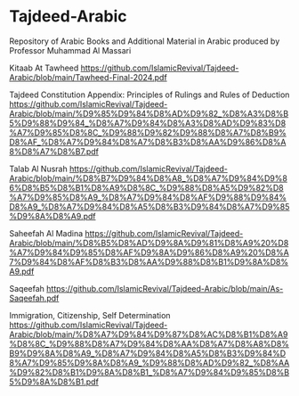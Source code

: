 # Tajdeed-Arabic
Repository of Arabic Books and Additional Material in Arabic produced by Professor Muhammad Al Massari



Kitaab At Tawheed 
https://github.com/IslamicRevival/Tajdeed-Arabic/blob/main/Tawheed-Final-2024.pdf

Tajdeed Constitution Appendix: Principles of Rulings and Rules of Deduction
https://github.com/IslamicRevival/Tajdeed-Arabic/blob/main/%D9%85%D9%84%D8%AD%D9%82_%D8%A3%D8%B5%D9%88%D9%84_%D8%A7%D9%84%D8%A3%D8%AD%D9%83%D8%A7%D9%85%D8%8C_%D9%88%D9%82%D9%88%D8%A7%D8%B9%D8%AF_%D8%A7%D9%84%D8%A7%D8%B3%D8%AA%D9%86%D8%A8%D8%A7%D8%B7.pdf


Talab Al Nusrah
https://github.com/IslamicRevival/Tajdeed-Arabic/blob/main/%D8%B7%D9%84%D8%A8_%D8%A7%D9%84%D9%86%D8%B5%D8%B1%D8%A9%D8%8C_%D9%88%D8%A5%D9%82%D8%A7%D9%85%D8%A9_%D8%A7%D9%84%D8%AF%D9%88%D9%84%D8%A9_%D8%A7%D9%84%D8%A5%D8%B3%D9%84%D8%A7%D9%85%D9%8A%D8%A9.pdf

Saheefah Al Madina
https://github.com/IslamicRevival/Tajdeed-Arabic/blob/main/%D8%B5%D8%AD%D9%8A%D9%81%D8%A9%20%D8%A7%D9%84%D9%85%D8%AF%D9%8A%D9%86%D8%A9%20%D8%A7%D9%84%D8%AF%D8%B3%D8%AA%D9%88%D8%B1%D9%8A%D8%A9.pdf

Saqeefah
https://github.com/IslamicRevival/Tajdeed-Arabic/blob/main/As-Saqeefah.pdf

Immigration, Citizenship, Self Determination
https://github.com/IslamicRevival/Tajdeed-Arabic/blob/main/%D8%A7%D9%84%D9%87%D8%AC%D8%B1%D8%A9%D8%8C_%D9%88%D8%A7%D9%84%D8%AA%D8%A7%D8%A8%D8%B9%D9%8A%D8%A9_%D8%A7%D9%84%D8%A5%D8%B3%D9%84%D8%A7%D9%85%D9%8A%D8%A9_%D9%88%D8%AD%D9%82_%D8%AA%D9%82%D8%B1%D9%8A%D8%B1_%D8%A7%D9%84%D9%85%D8%B5%D9%8A%D8%B1.pdf



